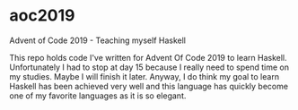 # aoc2019
Advent of Code 2019 - Teaching myself Haskell

This repo holds code I've written for Advent Of Code 2019 to learn Haskell.
Unfortunately I had to stop at day 15 because I really need to spend time on my studies. Maybe I will finish it later. 
Anyway, I do think my goal to learn Haskell has been achieved very well and this language has quickly become one of my favorite languages as it is so elegant. 

